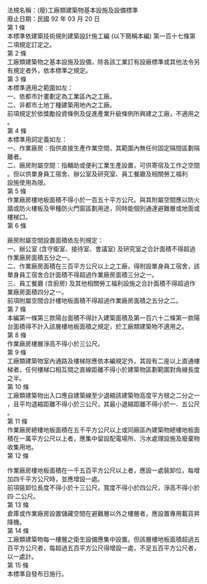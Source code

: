 法規名稱：(廢)工廠類建築物基本設施及設備標準  
廢止日期：民國 92 年 03 月 20 日  
第 1 條  
本標準依建築技術規則建築設計施工編 (以下簡稱本編) 第一百十七條第  
二項規定訂定之。  
第 2 條  
工廠類建築物之基本設施及設備，除各該工業訂有設廠標準或其他法令另  
有規定者外，依本標準之規定。  
第 3 條  
本標準適用之範圍如左：  
一、依都市計畫劃定為工業區內之工廠。  
二、非都市土地丁種建築用地內之工廠。  
前項規定於依獎勵投資條例及促進產業升級條例所興建之工廠，不適用之  
。  
第 4 條  
本標準用詞定義如左：  
一、作業廠房：指供直接生產作業空間，其範圍內無任何固定隔間區劃隔  
離者。  
二、廠房附屬空間：指輔助或便利工業生產設置，可供寄宿及工作之空間  
。但以供單身員工宿舍、辦公室及研究室、員工餐廳及相關勞工福利  
設施使用為限。  
第 5 條  
作業廠房樓地板面積不得小於一百五十平方公尺。與其附屬空間應以防火  
牆或防火樓板及甲種防火門窗區劃用途，同時能個別通達避難層或地面或  
樓梯口。  
第 6 條  


廠房附屬空間設置面積依左列規定：  
一、辦公室 (含守衛室、接待室、會議室) 及研究室之合計面積不得超過  
作業廠房面積五分之一。  
二、作業廠房面積在三百平方公尺以上之工廠，得附設單身員工宿舍，該  
單身員工宿舍合計面積不得超過作業廠房面積三分之一。  
三、員工餐廳 (含廚房) 及其他相關勞工福利設施之合計面積不得超過作  
業廠房面積四分之一。  
前項附屬空間合計樓地板面積不得超過作業廠房面積之五分之二。  
第 7 條  
本編第一條第三款陽台面積不得計入建築面積及第一百六十二條第一款陽  
台面積得不計入該層樓地板面積之規定，於工廠類建築物不適用之。  
第 8 條  
作業廠房樓層淨高不得小於三公尺。  
第 9 條  
工廠類建築物室內通路及樓梯除應依本編規定外，其設有二座以上直通樓  
梯者，任何樓梯口相互間之直線距離不得小於建築物區劃範圍對角線長度  
之半。  
第 10 條  
工廠類建築物出入口應自建築線至少退縮該建築物高度平方根之二分之一  
，且平均退縮距離不得小於三公尺，其最小退縮距離不得小於一．五公尺  
。  
第 11 條  
作業廠房總樓地板面積在五千平方公尺以上或同廠區內建築物總樓地板面  
積在一萬平方公尺以上者，應集中留設配電場所、污水處理設施及廢棄物  
收集用地。  
第 12 條  


作業廠房樓地板面積在一千五百平方公尺以上者，應設一處裝卸位，每增  
加四千平方公尺時，並應增設一處。  
前項裝卸位長度不得小於十三公尺，寬度不得小於四公尺，淨高不得小於  
四‧二公尺。  
第 13 條  
倉庫或作業廠房設置儲藏空間在避難層以外之樓層者，應設置專用載貨昇  
降機。  
第 14 條  
工廠類建築物每一樓層之衛生設備應集中設置。但該層樓地板面積超過五  
百平方公尺者，每超過五百平方公尺得增設一處，不足五百平方公尺者，  
以一處計。  
第 15 條  
本標準自發布日施行。  


